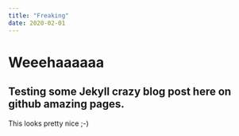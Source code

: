 ```yaml
---
title: "Freaking"
date: 2020-02-01
---
```


# Weeehaaaaaa

## Testing some Jekyll crazy blog post here on github amazing pages.

This looks pretty nice ;-)


